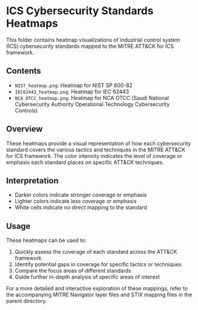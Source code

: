 # ICS Cybersecurity Standards Heatmaps

This folder contains heatmap visualizations of industrial control system (ICS) cybersecurity standards mapped to the MITRE ATT&CK for ICS framework.

## Contents

- `NIST_heatmap.png`: Heatmap for NIST SP 800-82
- `IEC62443_heatmap.png`: Heatmap for IEC 62443
- `NCA_OTCC_heatmap.png`: Heatmap for NCA OTCC (Saudi National Cybersecurity Authority Operational Technology Cybersecurity Controls)

## Overview

These heatmaps provide a visual representation of how each cybersecurity standard covers the various tactics and techniques in the MITRE ATT&CK for ICS framework. The color intensity indicates the level of coverage or emphasis each standard places on specific ATT&CK techniques.

## Interpretation

- Darker colors indicate stronger coverage or emphasis
- Lighter colors indicate less coverage or emphasis
- White cells indicate no direct mapping to the standard

## Usage

These heatmaps can be used to:

1. Quickly assess the coverage of each standard across the ATT&CK framework
2. Identify potential gaps in coverage for specific tactics or techniques
3. Compare the focus areas of different standards
4. Guide further in-depth analysis of specific areas of interest

For a more detailed and interactive exploration of these mappings, refer to the accompanying MITRE Navigator layer files and STIX mapping files in the parent directory.
